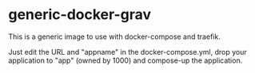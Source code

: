 # generic-docker-grav

This is a generic image to use with docker-compose and traefik.

Just edit the URL and "appname" in the docker-compose.yml, drop your application to "app" (owned by 1000) and compose-up the application.
